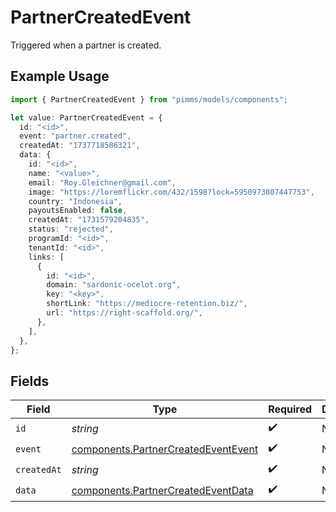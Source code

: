 # PartnerCreatedEvent

Triggered when a partner is created.

## Example Usage

```typescript
import { PartnerCreatedEvent } from "pimms/models/components";

let value: PartnerCreatedEvent = {
  id: "<id>",
  event: "partner.created",
  createdAt: "1737718586321",
  data: {
    id: "<id>",
    name: "<value>",
    email: "Roy.Gleichner@gmail.com",
    image: "https://loremflickr.com/432/1598?lock=5950973807447753",
    country: "Indonesia",
    payoutsEnabled: false,
    createdAt: "1731579204835",
    status: "rejected",
    programId: "<id>",
    tenantId: "<id>",
    links: [
      {
        id: "<id>",
        domain: "sardonic-ocelot.org",
        key: "<key>",
        shortLink: "https://mediocre-retention.biz/",
        url: "https://right-scaffold.org/",
      },
    ],
  },
};
```

## Fields

| Field                                                                                      | Type                                                                                       | Required                                                                                   | Description                                                                                |
| ------------------------------------------------------------------------------------------ | ------------------------------------------------------------------------------------------ | ------------------------------------------------------------------------------------------ | ------------------------------------------------------------------------------------------ |
| `id`                                                                                       | *string*                                                                                   | :heavy_check_mark:                                                                         | N/A                                                                                        |
| `event`                                                                                    | [components.PartnerCreatedEventEvent](../../models/components/partnercreatedeventevent.md) | :heavy_check_mark:                                                                         | N/A                                                                                        |
| `createdAt`                                                                                | *string*                                                                                   | :heavy_check_mark:                                                                         | N/A                                                                                        |
| `data`                                                                                     | [components.PartnerCreatedEventData](../../models/components/partnercreatedeventdata.md)   | :heavy_check_mark:                                                                         | N/A                                                                                        |